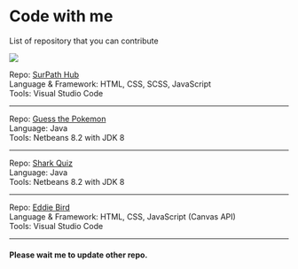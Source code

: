 # Code with me
List of repository that you can contribute

<img src="https://user-images.githubusercontent.com/73097560/115834477-dbab4500-a447-11eb-908a-139a6edaec5c.gif">

Repo: <a href="https://github.com/SurPathHub/SurPathHub.github.io">SurPath Hub</a><br>
Language & Framework: HTML, CSS, SCSS, JavaScript<br>
Tools: Visual Studio Code

<hr />

Repo: <a href="https://github.com/vinzvinci/Guess-the-Pokemon">Guess the Pokemon</a><br>
Language: Java<br>
Tools: Netbeans 8.2 with JDK 8

<hr />

Repo: <a href="https://github.com/vinzvinci/Shark-Quiz">Shark Quiz</a><br>
Language: Java<br>
Tools: Netbeans 8.2 with JDK 8

<hr />

Repo: <a href="https://github.com/vinzvinci/Eddie-Bird">Eddie Bird</a><br>
Language & Framework: HTML, CSS, JavaScript (Canvas API)<br>
Tools: Visual Studio Code

<hr />

#### Please wait me to update other repo.
